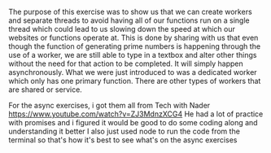The purpose of this exercise was to show us that we can create workers and separate threads to avoid having all of our functions run on a single thread which could lead to us slowing down the speed at which our websites or functions operate at.
This is done by sharing with us that even though the function of generating prime numbers is happening through the use of a worker, we are still able to type in a textbox and alter other things without the need for that action to be completed. It will simply happen asynchronously.
What we were just introduced to was a dedicated worker which only has one primary function. There are other types of workers that are shared or service. 

For the async exercises, i got them all from Tech with Nader https://www.youtube.com/watch?v=ZJ3MdnzXCG4
He had a lot of practice with promises and i figured it would be good to do some coding along and understanding it better
I also just used node to run the code from the terminal so that's how it's best to see what's on the async exercises